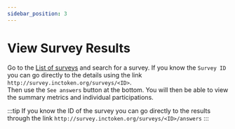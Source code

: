 ```yaml
---
sidebar_position: 3
---
```


# View Survey Results

Go to the [List of surveys](https://survey.inctoken.org/surveys) and search for a survey.
If you know the `Survey ID` you can go directly to the details using the link `http://survey.inctoken.org/surveys/<ID>`.  
Then use the `See answers` button at the bottom. You will then be able to view the summary metrics and individual participations.

:::tip
If you know the ID of the survey you can go directly to the results through the link `http://survey.inctoken.org/surveys/<ID>/answers`
:::
